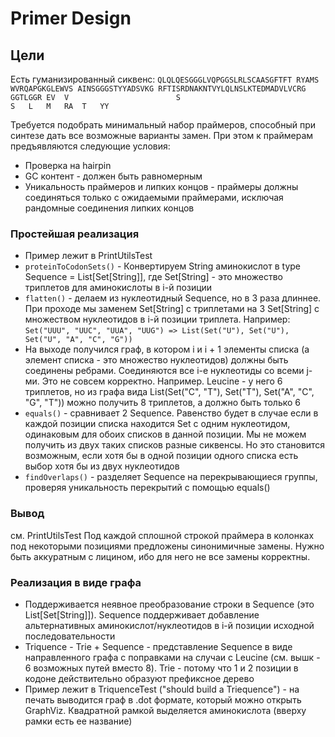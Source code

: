 # Primer Design

Цели
----
Есть гуманизированный сиквенс:
`
QLQLQESGGGLVQPGGSLRLSCAASGFTFT RYAMS WVRQAPGKGLEWVS AINSGGGSTYYADSVKG RFTISRDNAKNTVYLQLNSLKTEDMADVLVCRG GGTLGGR
EV  V                        S                                                S   L   M   RA  T   YY
`

Требуется подобрать минимальный набор праймеров, способный при синтезе дать все возможные варианты замен. При этом к праймерам предъявляются следующие условия:
* Проверка на hairpin
* GC контент - должен быть равномерным
* Уникальность праймеров и липких концов - праймеры должны соединяться только с ожидаемыми праймерами, исключая рандомные соединения липких концов

### Простейшая реализация
* Пример лежит в PrintUtilsTest
* `proteinToCodonSets()` - Конвертируем String аминокислот в type Sequence = List[Set[String]], где Set[String] - это множество триплетов для аминокислоты в i-й позиции
* `flatten()` - делаем из нуклеотидный Sequence, но в 3 раза длиннее. При проходе мы заменем Set[String] с триплетами на 3 Set[String] с множеством нуклеотидов в i-й позиции триплета. Например: `Set("UUU", "UUC", "UUA", "UUG") => List(Set("U"), Set("U"), Set("U", "A", "C", "G"))`
* На выходе получился граф, в котором i и i + 1 элементы списка (а элемент списка - это множество нуклеотидов) должны быть соединены ребрами. Соединяются все i-е нуклеотиды со всеми j-ми. Это не совсем корректно. Например. Leucine - у него 6 триплетов, но из графа вида List(Set("C", "T"), Set("T"), Set("A", "C", "G", "T")) можно получить 8 триплетов, а должно быть только 6
* `equals()` - сравнивает 2 Sequence. Равенство будет в случае если в каждой позиции списка находится Set с одним нуклеотидом, одинаковым для обоих списков в данной позиции. Мы не можем получить из двух таких списков разные сиквенсы. Но это становится возможным, если хотя бы в одной позиции одного списка есть выбор хотя бы из двух нуклеотидов
* `findOverlaps()` - разделяет Sequence на перекрывающиеся группы, проверяя уникальность перекрытий с помощью equals()

### Вывод
см. PrintUtilsTest
Под каждой сплошной строкой праймера в колонках под некоторыми позициями предложены синонимичные замены. Нужно быть аккуратным с лицином, ибо для него не все замены корректны.

### Реализация в виде графа
* Поддерживается неявное преобразование строки в Sequence (это List[Set[String]]). Sequence поддерживает добавление альтернативных аминокислот/нуклеотидов в i-й позиции исходной последовательности
* Triquence - Trie + Sequence - представление Sequence в виде направленного графа с поправками на случаи с Leucine (см. вышк - 6 возможных путей вместо 8). Trie - потому что 1 и 2 позиции в кодоне действительно образуют префиксное дерево
* Пример лежит в TriquenceTest ("should build a Triequence") - на печать выводится граф в .dot формате, который можно открыть GraphViz. Квадратной рамкой выделяется аминокислота (вверху рамки есть ее название)
